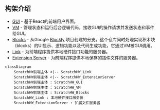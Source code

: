 ## 构架介绍



- [GUI](https://github.com/ScratchHW/scratchhw-gui) - 基于React的前端用户界面。
- [VM](https://github.com/ScratchHW/scratchhw-vm) - 管理状态和运行后台逻辑代码，接收GUI的操作请求并发送状态和事件给GUI。
- [Blocks](https://github.com/ScratchHW/scratchhw-blocks) - 从Google [Blockly](https://developers.google.com/blockly/) 项目创建的分支。这个仓库同时处理实现积木块（blocks）的UI显示、逻辑功能以及代码生成功能，它通过VM被GUI调用。
- [Link](https://github.com/ScratchHW/scratchhw-link) - 为前端程序提供本地硬件接口功能的服务器。
- [Extension Server](https://github.com/ScratchHW/scratchhw-extension-server) - 为前端程序提供本地保存的插件文件的服务器。

```mermaid
classDiagram
    ScratchHW前端主体 <|-- ScratchHW_Link
    ScratchHW前端主体 <|-- ScratchHW_ExtensionServer
    ScratchHW前端主体 : ScratchHW_GUI
    ScratchHW前端主体 : ScratchHW_VM
    ScratchHW前端主体 : ScratchHW_Blocks
    ScratchHW_Link : 本地硬件接口服务器
    ScratchHW_ExtensionServer : 扩展文件服务器
            
```

